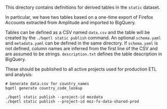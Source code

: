 This directory contains definitions for derived tables in the `static` dataset.

In particular, we have two tables based on a one-time export of Firefox Accounts
extracted from Amplitude and imported to BigQuery.

Tables can be defined as a CSV named `data.csv` and the table will be created by
the `./bqetl static publish` command.  An optional `schema.yaml` and `metadata.yaml`
can be defined in the same directory.  If `schema.yaml` is not defined, column
names are inferred from the first line of the CSV and are assumed to be strings.
`description.txt` defines the table description in BigQuery.

These should be published to all active projects used for production
ETL and analysis:

```
# Generate data.csv for country_names
bqetl generate country_code_lookup

./bqetl static publish --project-id mozdata
./bqetl static publish --project-id moz-fx-data-shared-prod
```
